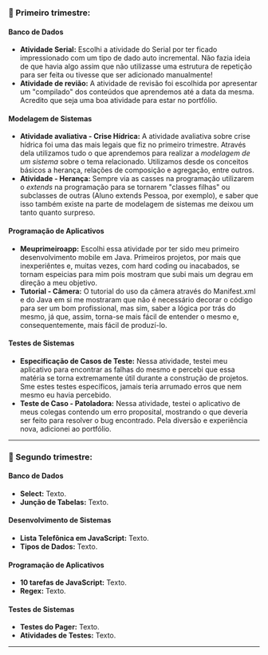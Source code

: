 <h3> 🥇 Primeiro trimestre: </h3>

#### Banco de Dados
- **Atividade Serial:** Escolhi a atividade do Serial por ter ficado impressionado com um tipo de dado auto incremental. Não fazia ideia de que havia algo assim que não utilizasse uma estrutura de repetição para ser feita ou tivesse que ser adicionado manualmente!
- **Atividade de revião:** A atividade de revisão foi escolhida por apresentar um "compilado" dos conteúdos que aprendemos até a data da mesma. Acredito que seja uma boa atividade para estar no portfólio.

#### Modelagem de Sistemas
- **Atividade avaliativa - Crise Hídrica:** A atividade avaliativa sobre crise hídrica foi uma das mais legais que fiz no primeiro trimestre. Através dela utilizamos tudo o que aprendemos para realizar a <i>modelagem de um sistema </i>sobre o tema relacionado. Utilizamos desde os conceitos básicos a herança, relações de composição e agregação, entre outros.
- **Atividade - Herança:** Sempre via as casses na programação utilizarem o <i>extends</i> na programação para se tornarem "classes filhas" ou subclasses de outras (Aluno extends Pessoa, por exemplo), e saber que isso também existe na parte de modelagem de sistemas me deixou um tanto quanto surpreso.

#### Programação de Aplicativos
- **Meuprimeiroapp:** Escolhi essa atividade por ter sido meu primeiro desenvolvimento mobile em Java. Primeiros projetos, por mais que inexperiêntes e, muitas vezes, com hard coding ou inacabados, se tornam espeicias para mim pois mostram que subi mais um degrau em direção a meu objetivo.
- **Tutorial - Câmera:** O tutorial do uso da câmera através do Manifest.xml e do Java em si me mostraram que não é necessário decorar o código para ser um bom profissional, mas sim, saber a lógica por trás do mesmo, já que, assim, torna-se mais fácil de entender o mesmo e, consequentemente, mais fácil de produzí-lo.

#### Testes de Sistemas
- **Especificação de Casos de Teste:** Nessa atividade, testei meu aplicativo para encontrar as falhas do mesmo e percebi que essa matéria se torna extremamente útil durante a construção de projetos. Sme estes testes específicos, jamais teria arrumado erros que nem mesmo eu havia percebido.
- **Teste de Caso - Patoladora:** Nessa atividade, testei o aplicativo de meus colegas contendo um erro proposital, mostrando o que deveria ser feito para resolver o bug encontrado. Pela diversão e experiência nova, adicionei ao portfólio.

<hr>

<h3> 🥈 Segundo trimestre: </h3>

#### Banco de Dados
- **Select:** Texto.
- **Junção de Tabelas:** Texto.

#### Desenvolvimento de Sistemas
- **Lista Telefônica em JavaScript:** Texto.
- **Tipos de Dados:** Texto.

#### Programação de Aplicativos
- **10 tarefas de JavaScript:** Texto.
- **Regex:** Texto.

#### Testes de Sistemas
- **Testes do Pager:** Texto.
- **Atividades de Testes:** Texto.

<hr>